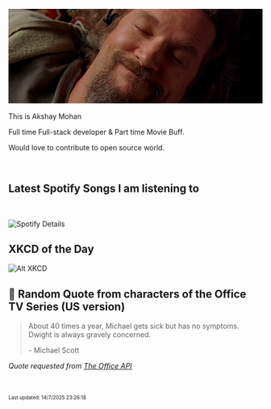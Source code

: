 [![Akshay's GitHub Banner](./assets/bigLebowski.jpg)](https://github.com/AkshayHere)

This is Akshay Mohan

Full time Full-stack developer & Part time Movie Buff.

Would love to contribute to open source world.

<!-- ## &#x1f4c8; GitHub Stats

<br>
<a href="https://github.com/akshayhere">
  <img align="center" style="margin:0.5rem" src="https://dudes-abides-this-github-stats.vercel.app/api/top-langs/?username=akshayhere&layout=compact&hide=html,css&disable_animations=true&theme=cobalt&card_width=410px" alt="Akshay's GitHub Stats" />
</a> -->

<br>

## Latest Spotify Songs I am listening to

<br>

![Spotify Details](https://spotify-recently-played-readme.vercel.app/api?user=akshay_here&unique=true)

## XKCD of the Day

![Alt XKCD](https://imgs.xkcd.com/comics/all_the_girls.png)


## 📣 Random Quote from characters of the Office TV Series (US version)

> About 40 times a year, Michael gets sick but has no symptoms. Dwight is always gravely concerned.
>
> <p>- Michael Scott</p>

_Quote requested from [The Office API](https://officeapi.akashrajpurohit.com/quote/random)_

<br>

<sub><sup>Last updated: 14/7/2025 23:26:18</sup></sub>
